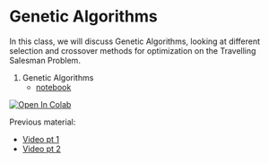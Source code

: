 # Genetic Algorithms


In this class, we will discuss Genetic Algorithms, looking at different
selection and crossover methods for optimization on the Travelling Salesman
Problem.

1. Genetic Algorithms
    * [notebook](https://github.com/d9w/evolution/blob/master/2_ga/genetic_algorithm.ipynb)
    
[![Open In Colab](https://colab.research.google.com/assets/colab-badge.svg)](https://colab.research.google.com/github/d9w/evolution/blob/master/2_ga/genetic_algorithm.ipynb)

Previous material:
* [Video pt 1](https://youtu.be/Xru4pBs-U24)
* [Video pt 2](https://youtu.be/0-yuMz3JDnc)
